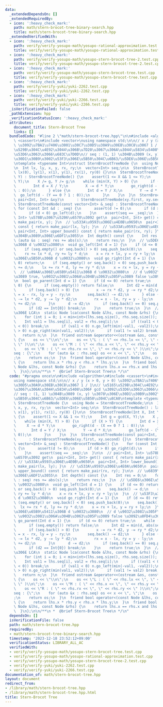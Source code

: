 ```yaml
---
data:
  _extendedDependsOn: []
  _extendedRequiredBy:
  - icon: ':heavy_check_mark:'
    path: math/stern-brocot-tree-binary-search.hpp
    title: math/stern-brocot-tree-binary-search.hpp
  _extendedVerifiedWith:
  - icon: ':heavy_check_mark:'
    path: verify/verify-yosupo-math/yosupo-rational-approximation.test.cpp
    title: verify/verify-yosupo-math/yosupo-rational-approximation.test.cpp
  - icon: ':heavy_check_mark:'
    path: verify/verify-yosupo-math/yosupo-stern-brocot-tree-2.test.cpp
    title: verify/verify-yosupo-math/yosupo-stern-brocot-tree-2.test.cpp
  - icon: ':heavy_check_mark:'
    path: verify/verify-yosupo-math/yosupo-stern-brocot-tree.test.cpp
    title: verify/verify-yosupo-math/yosupo-stern-brocot-tree.test.cpp
  - icon: ':heavy_check_mark:'
    path: verify/verify-yuki/yuki-2262.test.cpp
    title: verify/verify-yuki/yuki-2262.test.cpp
  - icon: ':heavy_check_mark:'
    path: verify/verify-yuki/yuki-2266.test.cpp
    title: verify/verify-yuki/yuki-2266.test.cpp
  _isVerificationFailed: false
  _pathExtension: hpp
  _verificationStatusIcon: ':heavy_check_mark:'
  attributes:
    document_title: Stern-Brocot Tree
    links: []
  bundledCode: "#line 2 \"math/stern-brocot-tree.hpp\"\n\n#include <algorithm>\n#include\
    \ <cassert>\n#include <vector>\nusing namespace std;\n\n// x / y (x > 0, y > 0)\
    \ \u3092\u7BA1\u7406\u3001\u30C7\u30D5\u30A9\u30EB\u30C8\u3067 1 / 1\n// \u5165\
    \u529B\u304C\u4E92\u3044\u306B\u7D20\u3067\u306A\u3044\u5834\u5408\u306F gcd \u3092\
    \u53D6\u3063\u3066\u683C\u7D0D\n// seq : (1, 1) \u304B\u3089 (x, y) \u3078\u306E\
    \u30D1\u30B9\u3002\u53F3\u306E\u5B50\u304C\u6B63/\u5DE6\u306E\u5B50\u304C\u8CA0\
    \ntemplate <typename Int>\nstruct SternBrocotTreeNode {\n  using Node = SternBrocotTreeNode;\n\
    \n  Int lx, ly, x, y, rx, ry;\n  vector<Int> seq;\n\n  SternBrocotTreeNode() :\
    \ lx(0), ly(1), x(1), y(1), rx(1), ry(0) {}\n\n  SternBrocotTreeNode(Int X, Int\
    \ Y) : SternBrocotTreeNode() {\n    assert(1 <= X && 1 <= Y);\n    Int g = gcd(X,\
    \ Y);\n    X /= g, Y /= g;\n    while (min(X, Y) > 0) {\n      if (X > Y) {\n\
    \        Int d = X / Y;\n        X -= d * Y;\n        go_right(d - (X == 0 ? 1\
    \ : 0));\n      } else {\n        Int d = Y / X;\n        Y -= d * X;\n      \
    \  go_left(d - (Y == 0 ? 1 : 0));\n      }\n    }\n  }\n  SternBrocotTreeNode(const\
    \ pair<Int, Int> &xy)\n      : SternBrocotTreeNode(xy.first, xy.second) {}\n \
    \ SternBrocotTreeNode(const vector<Int> &_seq) : SternBrocotTreeNode() {\n   \
    \ for (const Int &d : _seq) {\n      assert(d != 0);\n      if (d > 0) go_right(d);\n\
    \      if (d < 0) go_left(d);\n    }\n    assert(seq == _seq);\n  }\n\n  // pair<Int,\
    \ Int> \u578B\u3067\u5206\u6570\u3092 get\n  pair<Int, Int> get() const { return\
    \ make_pair(x, y); }\n  // \u533A\u9593\u306E\u4E0B\u9650\n  pair<Int, Int> lower_bound()\
    \ const { return make_pair(lx, ly); }\n  // \u533A\u9593\u306E\u4E0A\u9650\n \
    \ pair<Int, Int> upper_bound() const { return make_pair(rx, ry); }\n\n  // \u6839\
    \u304B\u3089\u306E\u6DF1\u3055\n  Int depth() const {\n    Int res = 0;\n    for\
    \ (auto &s : seq) res += abs(s);\n    return res;\n  }\n  // \u5DE6\u306E\u5B50\
    \u306B d \u9032\u3080\n  void go_left(Int d = 1) {\n    if (d <= 0) return;\n\
    \    if (seq.empty() or seq.back() > 0) seq.push_back(0);\n    seq.back() -= d;\n\
    \    rx += lx * d, ry += ly * d;\n    x = rx + lx, y = ry + ly;\n  }\n  // \u53F3\
    \u306E\u5B50\u306B d \u9032\u3080\n  void go_right(Int d = 1) {\n    if (d <=\
    \ 0) return;\n    if (seq.empty() or seq.back() < 0) seq.push_back(0);\n    seq.back()\
    \ += d;\n    lx += rx * d, ly += ry * d;\n    x = rx + lx, y = ry + ly;\n  }\n\
    \  // \u89AA\u306E\u65B9\u5411\u306B d \u9032\u3080\n  // d \u9032\u3081\u305F\
    \u3089 true, \u9032\u3081\u306A\u304B\u3063\u305F\u3089 false \u3092\u8FD4\u3059\
    \n  bool go_parent(Int d = 1) {\n    if (d <= 0) return true;\n    while (d !=\
    \ 0) {\n      if (seq.empty()) return false;\n      Int d2 = min(d, abs(seq.back()));\n\
    \      if (seq.back() > 0) {\n        x -= rx * d2, y -= ry * d2;\n        lx\
    \ = x - rx, ly = y - ry;\n        seq.back() -= d2;\n      } else {\n        x\
    \ -= lx * d2, y -= ly * d2;\n        rx = x - lx, ry = y - ly;\n        seq.back()\
    \ += d2;\n      }\n      d -= d2;\n      if (seq.back() == 0) seq.pop_back();\n\
    \      if (d2 == Int{0}) break;\n    }\n    return true;\n  }\n  // SBT \u4E0A\
    \u306E LCA\n  static Node lca(const Node &lhs, const Node &rhs) {\n    Node n;\n\
    \    for (int i = 0; i < min<int>(lhs.seq.size(), rhs.seq.size()); i++) {\n  \
    \    Int val1 = lhs.seq[i], val2 = rhs.seq[i];\n      if ((val1 < 0) != (val2\
    \ < 0)) break;\n      if (val1 < 0) n.go_left(min(-val1, -val2));\n      if (val1\
    \ > 0) n.go_right(min(val1, val2));\n      if (val1 != val2) break;\n    }\n \
    \   return n;\n  }\n  friend ostream &operator<<(ostream &os, const Node &rhs)\
    \ {\n    os << \"\\n\";\n    os << \"L : ( \" << rhs.lx << \", \" << rhs.ly <<\
    \ \" )\\n\";\n    os << \"M : ( \" << rhs.x << \", \" << rhs.y << \" )\\n\";\n\
    \    os << \"R : ( \" << rhs.rx << \", \" << rhs.ry << \" )\\n\";\n    os << \"\
    seq : {\";\n    for (auto &x : rhs.seq) os << x << \", \";\n    os << \"} \\n\"\
    ;\n    return os;\n  }\n  friend bool operator<(const Node &lhs, const Node &rhs)\
    \ {\n    return lhs.x * rhs.y < rhs.x * lhs.y;\n  }\n  friend bool operator==(const\
    \ Node &lhs, const Node &rhs) {\n    return lhs.x == rhs.x and lhs.y == rhs.y;\n\
    \  }\n};\n\n/**\n *  @brief Stern-Brocot Tree\n */\n"
  code: "#pragma once\n\n#include <algorithm>\n#include <cassert>\n#include <vector>\n\
    using namespace std;\n\n// x / y (x > 0, y > 0) \u3092\u7BA1\u7406\u3001\u30C7\
    \u30D5\u30A9\u30EB\u30C8\u3067 1 / 1\n// \u5165\u529B\u304C\u4E92\u3044\u306B\u7D20\
    \u3067\u306A\u3044\u5834\u5408\u306F gcd \u3092\u53D6\u3063\u3066\u683C\u7D0D\n\
    // seq : (1, 1) \u304B\u3089 (x, y) \u3078\u306E\u30D1\u30B9\u3002\u53F3\u306E\
    \u5B50\u304C\u6B63/\u5DE6\u306E\u5B50\u304C\u8CA0\ntemplate <typename Int>\nstruct\
    \ SternBrocotTreeNode {\n  using Node = SternBrocotTreeNode;\n\n  Int lx, ly,\
    \ x, y, rx, ry;\n  vector<Int> seq;\n\n  SternBrocotTreeNode() : lx(0), ly(1),\
    \ x(1), y(1), rx(1), ry(0) {}\n\n  SternBrocotTreeNode(Int X, Int Y) : SternBrocotTreeNode()\
    \ {\n    assert(1 <= X && 1 <= Y);\n    Int g = gcd(X, Y);\n    X /= g, Y /= g;\n\
    \    while (min(X, Y) > 0) {\n      if (X > Y) {\n        Int d = X / Y;\n   \
    \     X -= d * Y;\n        go_right(d - (X == 0 ? 1 : 0));\n      } else {\n \
    \       Int d = Y / X;\n        Y -= d * X;\n        go_left(d - (Y == 0 ? 1 :\
    \ 0));\n      }\n    }\n  }\n  SternBrocotTreeNode(const pair<Int, Int> &xy)\n\
    \      : SternBrocotTreeNode(xy.first, xy.second) {}\n  SternBrocotTreeNode(const\
    \ vector<Int> &_seq) : SternBrocotTreeNode() {\n    for (const Int &d : _seq)\
    \ {\n      assert(d != 0);\n      if (d > 0) go_right(d);\n      if (d < 0) go_left(d);\n\
    \    }\n    assert(seq == _seq);\n  }\n\n  // pair<Int, Int> \u578B\u3067\u5206\
    \u6570\u3092 get\n  pair<Int, Int> get() const { return make_pair(x, y); }\n \
    \ // \u533A\u9593\u306E\u4E0B\u9650\n  pair<Int, Int> lower_bound() const { return\
    \ make_pair(lx, ly); }\n  // \u533A\u9593\u306E\u4E0A\u9650\n  pair<Int, Int>\
    \ upper_bound() const { return make_pair(rx, ry); }\n\n  // \u6839\u304B\u3089\
    \u306E\u6DF1\u3055\n  Int depth() const {\n    Int res = 0;\n    for (auto &s\
    \ : seq) res += abs(s);\n    return res;\n  }\n  // \u5DE6\u306E\u5B50\u306B d\
    \ \u9032\u3080\n  void go_left(Int d = 1) {\n    if (d <= 0) return;\n    if (seq.empty()\
    \ or seq.back() > 0) seq.push_back(0);\n    seq.back() -= d;\n    rx += lx * d,\
    \ ry += ly * d;\n    x = rx + lx, y = ry + ly;\n  }\n  // \u53F3\u306E\u5B50\u306B\
    \ d \u9032\u3080\n  void go_right(Int d = 1) {\n    if (d <= 0) return;\n    if\
    \ (seq.empty() or seq.back() < 0) seq.push_back(0);\n    seq.back() += d;\n  \
    \  lx += rx * d, ly += ry * d;\n    x = rx + lx, y = ry + ly;\n  }\n  // \u89AA\
    \u306E\u65B9\u5411\u306B d \u9032\u3080\n  // d \u9032\u3081\u305F\u3089 true,\
    \ \u9032\u3081\u306A\u304B\u3063\u305F\u3089 false \u3092\u8FD4\u3059\n  bool\
    \ go_parent(Int d = 1) {\n    if (d <= 0) return true;\n    while (d != 0) {\n\
    \      if (seq.empty()) return false;\n      Int d2 = min(d, abs(seq.back()));\n\
    \      if (seq.back() > 0) {\n        x -= rx * d2, y -= ry * d2;\n        lx\
    \ = x - rx, ly = y - ry;\n        seq.back() -= d2;\n      } else {\n        x\
    \ -= lx * d2, y -= ly * d2;\n        rx = x - lx, ry = y - ly;\n        seq.back()\
    \ += d2;\n      }\n      d -= d2;\n      if (seq.back() == 0) seq.pop_back();\n\
    \      if (d2 == Int{0}) break;\n    }\n    return true;\n  }\n  // SBT \u4E0A\
    \u306E LCA\n  static Node lca(const Node &lhs, const Node &rhs) {\n    Node n;\n\
    \    for (int i = 0; i < min<int>(lhs.seq.size(), rhs.seq.size()); i++) {\n  \
    \    Int val1 = lhs.seq[i], val2 = rhs.seq[i];\n      if ((val1 < 0) != (val2\
    \ < 0)) break;\n      if (val1 < 0) n.go_left(min(-val1, -val2));\n      if (val1\
    \ > 0) n.go_right(min(val1, val2));\n      if (val1 != val2) break;\n    }\n \
    \   return n;\n  }\n  friend ostream &operator<<(ostream &os, const Node &rhs)\
    \ {\n    os << \"\\n\";\n    os << \"L : ( \" << rhs.lx << \", \" << rhs.ly <<\
    \ \" )\\n\";\n    os << \"M : ( \" << rhs.x << \", \" << rhs.y << \" )\\n\";\n\
    \    os << \"R : ( \" << rhs.rx << \", \" << rhs.ry << \" )\\n\";\n    os << \"\
    seq : {\";\n    for (auto &x : rhs.seq) os << x << \", \";\n    os << \"} \\n\"\
    ;\n    return os;\n  }\n  friend bool operator<(const Node &lhs, const Node &rhs)\
    \ {\n    return lhs.x * rhs.y < rhs.x * lhs.y;\n  }\n  friend bool operator==(const\
    \ Node &lhs, const Node &rhs) {\n    return lhs.x == rhs.x and lhs.y == rhs.y;\n\
    \  }\n};\n\n/**\n *  @brief Stern-Brocot Tree\n */\n"
  dependsOn: []
  isVerificationFile: false
  path: math/stern-brocot-tree.hpp
  requiredBy:
  - math/stern-brocot-tree-binary-search.hpp
  timestamp: '2023-12-18 23:52:12+09:00'
  verificationStatus: LIBRARY_ALL_AC
  verifiedWith:
  - verify/verify-yosupo-math/yosupo-stern-brocot-tree.test.cpp
  - verify/verify-yosupo-math/yosupo-rational-approximation.test.cpp
  - verify/verify-yosupo-math/yosupo-stern-brocot-tree-2.test.cpp
  - verify/verify-yuki/yuki-2262.test.cpp
  - verify/verify-yuki/yuki-2266.test.cpp
documentation_of: math/stern-brocot-tree.hpp
layout: document
redirect_from:
- /library/math/stern-brocot-tree.hpp
- /library/math/stern-brocot-tree.hpp.html
title: Stern-Brocot Tree
---
```

